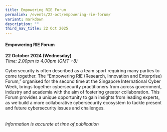 ```yaml
---
title: Empowering RIE Forum
permalink: /events/22-oct/empowering-rie-forum/
variant: markdown
description: ""
third_nav_title: 22 Oct 2025
---
```

#### **Empowering RIE Forum**

**22 October 2024 (Wednesday)**  
*Time: 2.00pm to 4.00pm (GMT +8)*

Cybersecurity is often described as a team sport requiring many parties to come together. The “Empowering RIE (Research, Innovation and Enterprise) Forum,” organised for the second time at the Singapore International Cyber Week, brings together cybersecurity practitioners from across government, industry and academia with the aim of fostering greater collaboration. This Forum provides a unique opportunity to gain insights from leading experts, as we build a more collaborative cybersecurity ecosystem to tackle present and future cybersecurity issues and challenges.
<br><br><br>
*Information is accurate at time of publication*